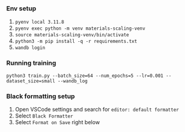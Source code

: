 ### Env setup

1. `pyenv local 3.11.8`
2. `pyenv exec python -m venv materials-scaling-venv`
3. `source materials-scaling-venv/bin/activate`
4. `python3 -m pip install -q -r requirements.txt`
5. `wandb login`

### Running training
`python3 train.py --batch_size=64 --num_epochs=5 --lr=0.001 --dataset_size=small --wandb_log`

### Black formatting setup
1. Open VSCode settings and search for `editor: default formatter`
2. Select `Black Formatter`
2. Select `Format on Save` right below